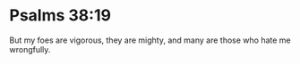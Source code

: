 # Psalms 38:19

But my foes are vigorous, they are mighty, and many are those who hate me wrongfully.
